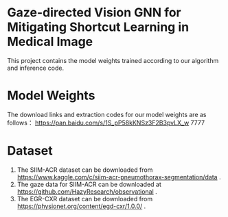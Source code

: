 # Gaze-directed Vision GNN for Mitigating Shortcut Learning in Medical Image
This project contains the model weights trained according to our algorithm and inference code.

# Model Weights
The download links and extraction codes for our model weights are as follows：
https://pan.baidu.com/s/1S_pP58kKNSz3F2B3pvLX_w 
7777 

# Dataset
1. The SIIM-ACR dataset can be downloaded from  https://www.kaggle.com/c/siim-acr-pneumothorax-segmentation/data .
2. The gaze data for SIIM-ACR can be downloaded at https://github.com/HazyResearch/observational .
3. The EGR-CXR dataset can be downloaded from https://physionet.org/content/egd-cxr/1.0.0/ .
